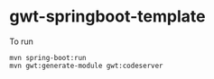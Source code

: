 # gwt-springboot-template

To run
```
mvn spring-boot:run
mvn gwt:generate-module gwt:codeserver
```
